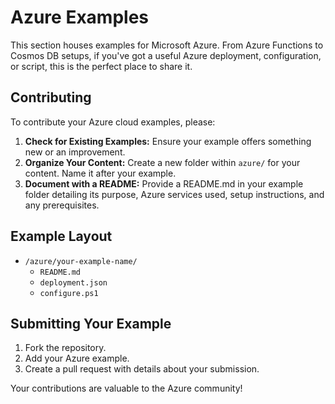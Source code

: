 # Azure Examples

This section houses examples for Microsoft Azure. From Azure Functions to Cosmos DB setups, if you've got a useful Azure deployment, configuration, or script, this is the perfect place to share it.

## Contributing

To contribute your Azure cloud examples, please:

1. **Check for Existing Examples:** Ensure your example offers something new or an improvement.
2. **Organize Your Content:** Create a new folder within `azure/` for your content. Name it after your example.
3. **Document with a README:** Provide a README.md in your example folder detailing its purpose, Azure services used, setup instructions, and any prerequisites.

## Example Layout

- `/azure/your-example-name/`
  - `README.md`
  - `deployment.json`
  - `configure.ps1`

## Submitting Your Example

1. Fork the repository.
2. Add your Azure example.
3. Create a pull request with details about your submission.

Your contributions are valuable to the Azure community!
